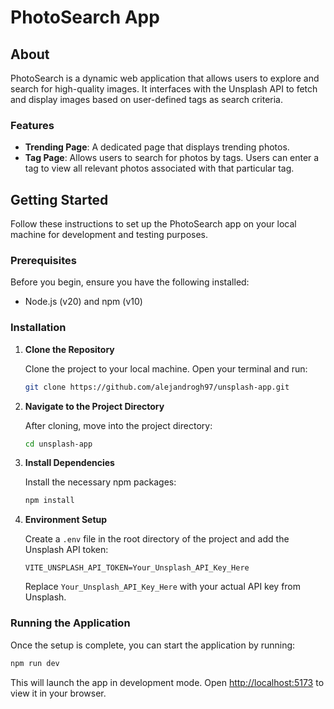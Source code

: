 # PhotoSearch App

## About
PhotoSearch is a dynamic web application that allows users to explore and search for high-quality images. It interfaces with the Unsplash API to fetch and display images based on user-defined tags as search criteria.

### Features
- **Trending Page**: A dedicated page that displays trending photos.
- **Tag Page**: Allows users to search for photos by tags. Users can enter a tag to view all relevant photos associated with that particular tag.

## Getting Started

Follow these instructions to set up the PhotoSearch app on your local machine for development and testing purposes.

### Prerequisites
Before you begin, ensure you have the following installed:
- Node.js (v20) and npm (v10)

### Installation

1. **Clone the Repository**
   
   Clone the project to your local machine. Open your terminal and run:

   ```bash
   git clone https://github.com/alejandrogh97/unsplash-app.git
   ```

2. **Navigate to the Project Directory**

   After cloning, move into the project directory:

   ```bash
   cd unsplash-app
   ```

3. **Install Dependencies**

   Install the necessary npm packages:

   ```bash
   npm install
   ```

4. **Environment Setup**

   Create a `.env` file in the root directory of the project and add the Unsplash API token:

   ```
   VITE_UNSPLASH_API_TOKEN=Your_Unsplash_API_Key_Here
   ```

   Replace `Your_Unsplash_API_Key_Here` with your actual API key from Unsplash.

### Running the Application

Once the setup is complete, you can start the application by running:

```bash
npm run dev
```

This will launch the app in development mode. Open [http://localhost:5173](http://localhost:5173) to view it in your browser.
